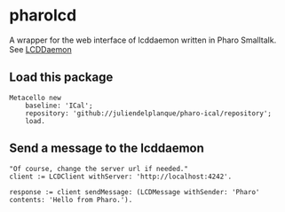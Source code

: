 # pharolcd
A wrapper for the web interface of lcddaemon written in Pharo Smalltalk.
See [LCDDaemon](https://github.com/juliendelplanque/lcddaemon)

## Load this package
~~~
Metacello new
    baseline: 'ICal';
    repository: 'github://juliendelplanque/pharo-ical/repository';
    load.
~~~

## Send a message to the lcddaemon
~~~
"Of course, change the server url if needed."
client := LCDClient withServer: 'http://localhost:4242'.

response := client sendMessage: (LCDMessage withSender: 'Pharo' contents: 'Hello from Pharo.').
~~~
